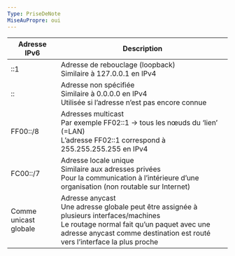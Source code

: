 ```yaml
---
Type: PriseDeNote
MiseAuPropre: oui
---
```


| Adresse IPv6         | Description                                                |
|----------------------|------------------------------------------------------------|
| ::1                  | Adresse de rebouclage (loopback)<br>Similaire à 127.0.0.1 en IPv4 |
| ::                   | Adresse non spécifiée<br>Similaire à 0.0.0.0 en IPv4<br>Utilisée si l’adresse n’est pas encore connue |
| FF00::/8             | Adresses multicast<br>Par exemple FF02::1 → tous les nœuds du ‘lien’ (=LAN)<br>L’adresse FF02::1 correspond à 255.255.255.255 en IPv4 |
| FC00::/7             | Adresse locale unique<br>Similaire aux adresses privées<br>Pour la communication à l’intérieure d’une organisation (non routable sur Internet) |
| Comme unicast globale| Adresse anycast<br>Une adresse globale peut être assignée à plusieurs interfaces/machines<br>Le routage normal fait qu’un paquet avec une adresse anycast comme destination est routé vers l’interface la plus proche |
